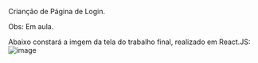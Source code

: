 Crianção de Página de Login.

Obs: Em aula.

Abaixo constará a imgem da tela do trabalho final, realizado em React.JS:
![image](https://user-images.githubusercontent.com/102974034/192545252-690763e1-4087-47d4-ad0f-f3804e2b4f19.png)
